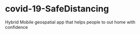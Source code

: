 # covid-19-SafeDistancing
Hybrid Mobile geospatial app that helps people to out home with confidence
